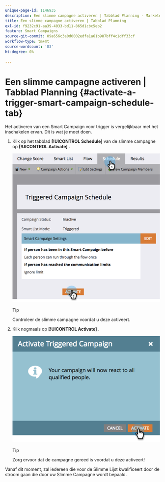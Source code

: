 ```yaml
---
unique-page-id: 1146935
description: Een slimme campagne activeren | Tabblad Planning - Marketo-documenten - Productdocumentatie
title: Een slimme campagne activeren | Tabblad Planning
exl-id: f9232c91-aa39-4033-bd11-865d1cbc5eb2
feature: Smart Campaigns
source-git-commit: 09a656c3a0d0002edfa1a61b987bff4c1dff33cf
workflow-type: tm+mt
source-wordcount: '83'
ht-degree: 0%

---
```


# Een slimme campagne activeren | Tabblad Planning {#activate-a-trigger-smart-campaign-schedule-tab}

Het activeren van een Smart Campaign voor trigger is vergelijkbaar met het inschakelen ervan. Dit is wat je moet doen.

1. Klik op het tabblad **[!UICONTROL Schedule]** van de slimme campagne op **[!UICONTROL Activate]** .

   ![](assets/activate-a-trigger-smart-campaign-schedule-tab-1.png)

   >[!TIP]
   >
   >Controleer de slimme campagne voordat u deze activeert.

1. Klik nogmaals op **[!UICONTROL Activate]** .

   ![](assets/activate-a-trigger-smart-campaign-schedule-tab-2.png)

   >[!TIP]
   >
   >Zorg ervoor dat de campagne gereed is voordat u deze activeert!

Vanaf dit moment, zal iedereen die voor de Slimme Lijst kwalificeert door de stroom gaan die door uw Slimme Campagne wordt bepaald.
